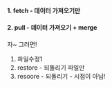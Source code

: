 #### 1. fetch - 데이터 가져오기만
#### 2. pull  - 데이터 가져오기 + merge


자~ 그러면!


1. 파일수정1
2. restore - 되돌리기 파일만
3. resoore - 되돌리기 - 시점이 아님!